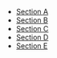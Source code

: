 <div class="nav-pills-container">
    <div class="nav-pills-row">
        <div class="nav-pills-col">
            <ul class="nav-pills">
                <li class="nav-item">
                    <a href="" class="nav-link"><i class="fas fa-arrow-circle-down"></i>Section A</a>
                </li>
                <li class="nav-item">
                    <a href="" class="nav-link"><i class="fas fa-arrow-circle-down"></i>Section B</a>
                </li>
                <li class="nav-item">
                    <a href="" class="nav-link"><i class="fas fa-arrow-circle-down"></i>Section C</a>
                </li>
                <li class="nav-item">
                    <a href="" class="nav-link"><i class="fas fa-arrow-circle-down"></i>Section D</a>
                </li>
                <li class="nav-item">
                    <a href="" class="nav-link"><i class="fas fa-arrow-circle-down"></i>Section E</a>
                </li>
            </ul>
        </div>
    </div>
</div>